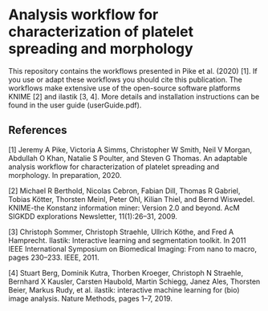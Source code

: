 # Analysis workflow for characterization of platelet spreading and morphology

This repository contains the workflows presented in Pike et al. (2020) [1]. If you use or adapt these workflows you should cite this publication. The workflows make extensive use of the open-source software platforms KNIME [2] and ilastik [3, 4]. More details and installation instructions can be found in the user guide (userGuide.pdf).

## References

[1] Jeremy A Pike, Victoria A Simms, Christopher W Smith, Neil V Morgan, Abdullah O Khan, Natalie S Poulter, and Steven G Thomas. An adaptable analysis workflow for characterization of platelet spreading and morphology. In preparation, 2020.

[2] Michael R Berthold, Nicolas Cebron, Fabian Dill, Thomas R Gabriel, Tobias K&ouml;tter, Thorsten Meinl, Peter Ohl, Kilian Thiel, and Bernd Wiswedel. KNIME-the Konstanz information miner: Version 2.0 and beyond. AcM SIGKDD explorations Newsletter, 11(1):26–31, 2009.

[3] Christoph Sommer, Christoph Straehle, Ullrich K&ouml;the, and Fred A Hamprecht. Ilastik: Interactive learning and segmentation toolkit. In 2011 IEEE International Symposium on Biomedical Imaging: From nano to macro, pages 230–233. IEEE, 2011.

[4] Stuart Berg, Dominik Kutra, Thorben Kroeger, Christoph N Straehle, Bernhard X Kausler, Carsten Haubold, Martin Schiegg, Janez Ales, Thorsten Beier, Markus Rudy, et al. ilastik: interactive machine learning for (bio) image analysis. Nature Methods, pages 1–7, 2019.

